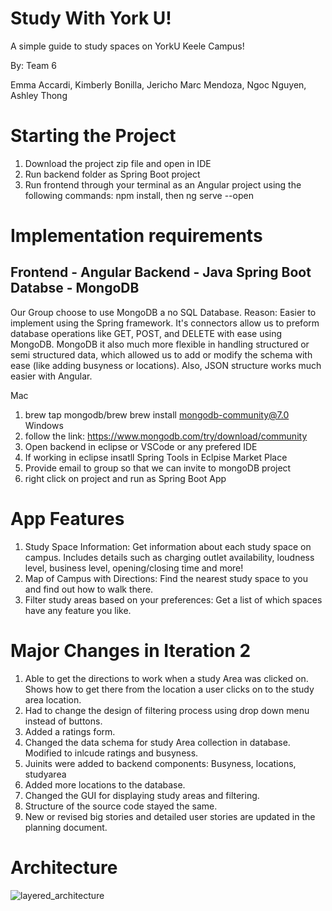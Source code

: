 # Study With York U!
A simple guide to study spaces on YorkU Keele Campus!

By: Team 6

Emma Accardi,
Kimberly Bonilla,
Jericho Marc Mendoza,
Ngoc Nguyen,
Ashley Thong

# Starting the Project
1. Download the project zip file and open in IDE
2. Run backend folder as Spring Boot project
3. Run frontend through your terminal as an Angular project using the following commands: npm install, then ng serve --open

# Implementation requirements
Frontend - Angular
Backend - Java Spring Boot
Databse - MongoDB
---------------------
Our Group choose to use MongoDB a no SQL Database. Reason: Easier to implement using the Spring framework. It's connectors allow us to preform database operations like GET, POST, and DELETE with ease using MongoDB. MongoDB it also much more flexible in handling structured or semi structured data, which allowed us to add or modify the schema with ease (like adding busyness or locations). Also, JSON structure works much easier with Angular. 

Mac
1. brew tap mongodb/brew
brew install mongodb-community@7.0
Windows
1. follow the link: https://www.mongodb.com/try/download/community
2. Open backend in eclipse or VSCode or any prefered IDE
3. If working in eclipse insatll Spring Tools in Eclpise Market Place
4. Provide email to group so that we can invite to mongoDB project
5. right click on project and run as Spring Boot App

# App Features
1. Study Space Information: Get information about each study space on campus. Includes details such as charging outlet availability, loudness level, business level, opening/closing time and more!
2. Map of Campus with Directions: Find the nearest study space to you and find out how to walk there.
3. Filter study areas based on your preferences: Get a list of which spaces have any feature you like.

# Major Changes in Iteration 2
1. Able to get the directions to work when a study Area was clicked on. Shows how to get there from the location a user clicks on to the study area location. 
2. Had to change the design of filtering process using drop down menu instead of buttons.
3. Added a ratings form. 
4. Changed the data schema for study Area collection in database. Modified to inlcude ratings and busyness.
5. Juinits were added to backend components: Busyness, locations, studyarea
6. Added more locations to the database.
7. Changed the GUI for displaying study areas and filtering.
8. Structure of the source code stayed the same.
9. New or revised big stories and detailed user stories are updated in the planning document. 

# Architecture

![layered_architecture](https://github.com/user-attachments/assets/1789f06d-3d31-4361-93e6-f4966e8227c4)



